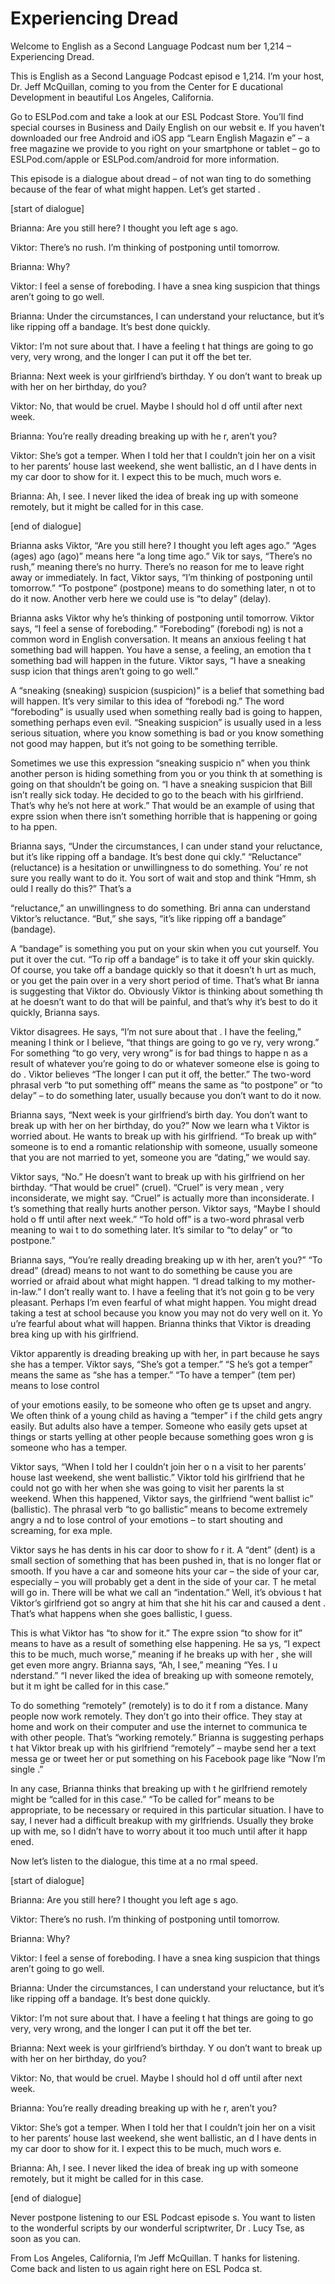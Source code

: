 # Experiencing Dread

Welcome to English as a Second Language Podcast num ber 1,214 – Experiencing Dread. 

This is English as a Second Language Podcast episod e 1,214. I’m your host, Dr. Jeff McQuillan, coming to you from the Center for E ducational Development in beautiful Los Angeles, California. 

Go to ESLPod.com and take a look at our ESL Podcast  Store. You’ll find special courses in Business and Daily English on our websit e. If you haven’t downloaded our free Android and iOS app “Learn English Magazin e” – a free magazine we provide to you right on your smartphone or tablet –  go to ESLPod.com/apple or ESLPod.com/android for more information.  

This episode is a dialogue about dread – of not wan ting to do something because of the fear of what might happen. Let’s get started . 

[start of dialogue] 

Brianna: Are you still here? I thought you left age s ago. 

Viktor: There’s no rush. I’m thinking of postponing  until tomorrow. 

Brianna: Why? 

Viktor: I feel a sense of foreboding. I have a snea king suspicion that things aren’t going to go well. 

Brianna: Under the circumstances, I can understand your reluctance, but it’s like ripping off a bandage. It’s best done quickly. 

Viktor: I’m not sure about that. I have a feeling t hat things are going to go very, very wrong, and the longer I can put it off the bet ter. 

Brianna: Next week is your girlfriend’s birthday. Y ou don’t want to break up with her on her birthday, do you? 

Viktor: No, that would be cruel. Maybe I should hol d off until after next week. 

Brianna: You’re really dreading breaking up with he r, aren’t you? 

Viktor: She’s got a temper. When I told her that I couldn’t join her on a visit to her parents’ house last weekend, she went ballistic, an d I have dents in my car door to show for it. I expect this to be much, much wors e. 

Brianna: Ah, I see. I never liked the idea of break ing up with someone remotely, but it might be called for in this case. 

[end of dialogue] 

Brianna asks Viktor, “Are you still here? I thought  you left ages ago.” “Ages (ages) ago (ago)” means here “a long time ago.” Vik tor says, “There’s no rush,” meaning there’s no hurry. There’s no reason for me to leave right away or immediately. In fact, Viktor says, “I’m thinking of  postponing until tomorrow.” “To postpone” (postpone) means to do something later, n ot to do it now. Another verb here we could use is “to delay” (delay).  

Brianna asks Viktor why he’s thinking of postponing  until tomorrow. Viktor says, “I feel a sense of foreboding.” “Foreboding” (forebodi ng) is not a common word in English conversation. It means an anxious feeling t hat something bad will happen. You have a sense, a feeling, an emotion tha t something bad will happen in the future. Viktor says, “I have a sneaking susp icion that things aren’t going to go well.”  

A “sneaking (sneaking) suspicion (suspicion)” is a belief that something bad will happen. It’s very similar to this idea of “forebodi ng.” The word “foreboding” is usually used when something really bad is going to happen, something perhaps even evil. “Sneaking suspicion” is usually used in a less serious situation, where you know something is bad or you know something not  good may happen, but it’s not going to be something terrible.  

Sometimes we use this expression “sneaking suspicio n” when you think another person is hiding something from you or you think th at something is going on that shouldn’t be going on. “I have a sneaking suspicion  that Bill isn’t really sick today. He decided to go to the beach with his girlfriend. That’s why he’s not here at work.” That would be an example of using that expre ssion when there isn’t something horrible that is happening or going to ha ppen. 

Brianna says, “Under the circumstances, I can under stand your reluctance, but it’s like ripping off a bandage. It’s best done qui ckly.” “Reluctance” (reluctance) is a hesitation or unwillingness to do something. You’ re not sure you really want to do it. You sort of wait and stop and think “Hmm, sh ould I really do this?” That’s a  

“reluctance,” an unwillingness to do something. Bri anna can understand Viktor’s reluctance. “But,” she says, “it’s like ripping off  a bandage” (bandage). 

 A “bandage” is something you put on your skin when  you cut yourself. You put it over the cut. “To rip off a bandage” is to take it off your skin quickly. Of course, you take off a bandage quickly so that it doesn’t h urt as much, or you get the pain over in a very short period of time. That’s what Br ianna is suggesting that Viktor do. Obviously Viktor is thinking about something th at he doesn’t want to do that will be painful, and that’s why it’s best to do it quickly, Brianna says.  

Viktor disagrees. He says, “I’m not sure about that . I have the feeling,” meaning I think or I believe, “that things are going to go ve ry, very wrong.” For something “to go very, very wrong” is for bad things to happe n as a result of whatever you’re going to do or whatever someone else is going to do . Viktor believes “The longer I can put it off, the better.” The two-word phrasal  verb “to put something off” means the same as “to postpone” or “to delay” – to do something later, usually because you don’t want to do it now.  

Brianna says, “Next week is your girlfriend’s birth day. You don’t want to break up with her on her birthday, do you?” Now we learn wha t Viktor is worried about. He wants to break up with his girlfriend. “To break up  with” someone is to end a romantic relationship with someone, usually someone  that you are not married to yet, someone you are “dating,” we would say. 

Viktor says, “No.” He doesn’t want to break up with  his girlfriend on her birthday. “That would be cruel” (cruel). “Cruel” is very mean , very inconsiderate, we might say. “Cruel” is actually more than inconsiderate. I t’s something that really hurts another person. Viktor says, “Maybe I should hold o ff until after next week.” “To hold off” is a two-word phrasal verb meaning to wai t to do something later. It’s similar to “to delay” or “to postpone.”  

Brianna says, “You’re really dreading breaking up w ith her, aren’t you?” “To dread” (dread) means to not want to do something be cause you are worried or afraid about what might happen. “I dread talking to  my mother-in-law.” I don’t really want to. I have a feeling that it’s not goin g to be very pleasant. Perhaps I’m even fearful of what might happen. You might dread taking a test at school because you know you may not do very well on it. Yo u’re fearful about what will happen. Brianna thinks that Viktor is dreading brea king up with his girlfriend.  

Viktor apparently is dreading breaking up with her,  in part because he says she has a temper. Viktor says, “She’s got a temper.” “S he’s got a temper” means the same as “she has a temper.” “To have a temper” (tem per) means to lose control  

of your emotions easily, to be someone who often ge ts upset and angry. We often think of a young child as having a “temper” i f the child gets angry easily. But adults also have a temper. Someone who easily gets upset at things or starts yelling at other people because something goes wron g is someone who has a temper.  

Viktor says, “When I told her I couldn’t join her o n a visit to her parents’ house last weekend, she went ballistic.” Viktor told his girlfriend that he could not go with her when she was going to visit her parents la st weekend. When this happened, Viktor says, the girlfriend “went ballist ic” (ballistic). The phrasal verb “to go ballistic” means to become extremely angry a nd to lose control of your emotions – to start shouting and screaming, for exa mple.  

Viktor says he has dents in his car door to show fo r it. A “dent” (dent) is a small section of something that has been pushed in, that is no longer flat or smooth. If you have a car and someone hits your car – the side  of your car, especially – you will probably get a dent in the side of your car. T he metal will go in. There will be what we call an “indentation.” Well, it’s obvious t hat Viktor’s girlfriend got so angry at him that she hit his car and caused a dent . That’s what happens when she goes ballistic, I guess.  

This is what Viktor has “to show for it.” The expre ssion “to show for it” means to have as a result of something else happening. He sa ys, “I expect this to be much, much worse,” meaning if he breaks up with her , she will get even more angry. Brianna says, “Ah, I see,” meaning “Yes. I u nderstand.” “I never liked the idea of breaking up with someone remotely, but it m ight be called for in this case.”  

To do something “remotely” (remotely) is to do it f rom a distance. Many people now work remotely. They don’t go into their office.  They stay at home and work on their computer and use the internet to communica te with other people. That’s “working remotely.” Brianna is suggesting perhaps t hat Viktor break up with his girlfriend “remotely” – maybe send her a text messa ge or tweet her or put something on his Facebook page like “Now I’m single .”  

In any case, Brianna thinks that breaking up with t he girlfriend remotely might be “called for in this case.” “To be called for” means  to be appropriate, to be necessary or required in this particular situation.  I have to say, I never had a difficult breakup with my girlfriends. Usually they  broke up with me, so I didn’t have to worry about it too much until after it happ ened.  

Now let’s listen to the dialogue, this time at a no rmal speed.  

 [start of dialogue] 

Brianna: Are you still here? I thought you left age s ago. 

Viktor: There’s no rush. I’m thinking of postponing  until tomorrow. 

Brianna: Why? 

Viktor: I feel a sense of foreboding. I have a snea king suspicion that things aren’t going to go well. 

Brianna: Under the circumstances, I can understand your reluctance, but it’s like ripping off a bandage. It’s best done quickly. 

Viktor: I’m not sure about that. I have a feeling t hat things are going to go very, very wrong, and the longer I can put it off the bet ter. 

Brianna: Next week is your girlfriend’s birthday. Y ou don’t want to break up with her on her birthday, do you? 

Viktor: No, that would be cruel. Maybe I should hol d off until after next week. 

Brianna: You’re really dreading breaking up with he r, aren’t you? 

Viktor: She’s got a temper. When I told her that I couldn’t join her on a visit to her parents’ house last weekend, she went ballistic, an d I have dents in my car door to show for it. I expect this to be much, much wors e. 

Brianna: Ah, I see. I never liked the idea of break ing up with someone remotely, but it might be called for in this case. 

[end of dialogue] 

Never postpone listening to our ESL Podcast episode s. You want to listen to the wonderful scripts by our wonderful scriptwriter, Dr . Lucy Tse, as soon as you can.  

From Los Angeles, California, I’m Jeff McQuillan. T hanks for listening. Come back and listen to us again right here on ESL Podca st.  

